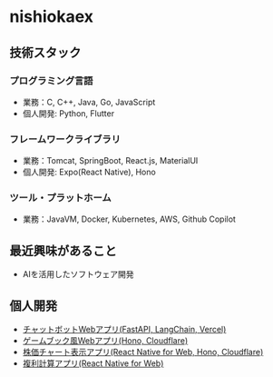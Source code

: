# nishiokaex

## 技術スタック

### プログラミング言語

- 業務：C, C++, Java, Go, JavaScript
- 個人開発: Python, Flutter

### フレームワークライブラリ

- 業務：Tomcat, SpringBoot, React.js, MaterialUI
- 個人開発: Expo(React Native), Hono

### ツール・プラットホーム

- 業務：JavaVM, Docker, Kubernetes, AWS, Github Copilot

## 最近興味があること

- AIを活用したソフトウェア開発

## 個人開発

- [チャットボットWebアプリ(FastAPI, LangChain, Vercel)](https://github.com/nishiokaex/expo-chatbot)
- [ゲームブック風Webアプリ(Hono, Cloudflare)](https://starwind-tale.pages.dev/)
- [株価チャート表示アプリ(React Native for Web, Hono, Cloudflare)](https://github.com/nishiokaex/stock-chart)
- [複利計算アプリ(React Native for Web)](https://github.com/nishiokaex/compound-interest-calculator)

